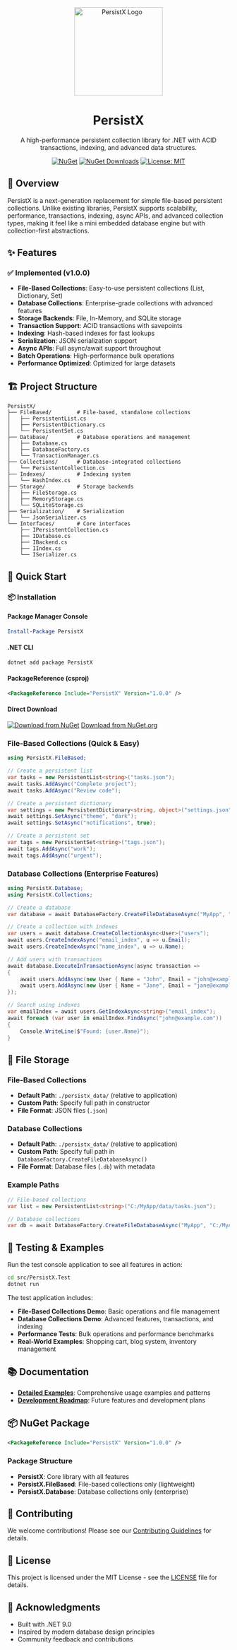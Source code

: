 <div align="center">
  <img src="assets/PersistX.png" alt="PersistX Logo" width="200"/>
  
  # PersistX
  
  A high-performance persistent collection library for .NET with ACID transactions, indexing, and advanced data structures.
  
  [![NuGet](https://img.shields.io/nuget/v/PersistX.svg)](https://www.nuget.org/packages/PersistX)
  [![NuGet Downloads](https://img.shields.io/nuget/dt/PersistX.svg)](https://www.nuget.org/packages/PersistX)
  [![License: MIT](https://img.shields.io/badge/License-MIT-blue.svg)](LICENSE)
</div>

## 🎯 Overview

PersistX is a next-generation replacement for simple file-based persistent collections. Unlike existing libraries, PersistX supports scalability, performance, transactions, indexing, async APIs, and advanced collection types, making it feel like a mini embedded database engine but with collection-first abstractions.

## ✨ Features

### ✅ Implemented (v1.0.0)
- **File-Based Collections**: Easy-to-use persistent collections (List, Dictionary, Set)
- **Database Collections**: Enterprise-grade collections with advanced features
- **Storage Backends**: File, In-Memory, and SQLite storage
- **Transaction Support**: ACID transactions with savepoints
- **Indexing**: Hash-based indexes for fast lookups
- **Serialization**: JSON serialization support
- **Async APIs**: Full async/await support throughout
- **Batch Operations**: High-performance bulk operations
- **Performance Optimized**: Optimized for large datasets

## 🏗️ Project Structure

```
PersistX/
├── FileBased/        # File-based, standalone collections
│   ├── PersistentList.cs
│   ├── PersistentDictionary.cs
│   └── PersistentSet.cs
├── Database/         # Database operations and management
│   ├── Database.cs
│   ├── DatabaseFactory.cs
│   └── TransactionManager.cs
├── Collections/      # Database-integrated collections
│   └── PersistentCollection.cs
├── Indexes/          # Indexing system
│   └── HashIndex.cs
├── Storage/          # Storage backends
│   ├── FileStorage.cs
│   ├── MemoryStorage.cs
│   └── SQLiteStorage.cs
├── Serialization/    # Serialization
│   └── JsonSerializer.cs
└── Interfaces/       # Core interfaces
    ├── IPersistentCollection.cs
    ├── IDatabase.cs
    ├── IBackend.cs
    ├── IIndex.cs
    └── ISerializer.cs
```

## 🚀 Quick Start

### 📦 Installation

#### Package Manager Console
```powershell
Install-Package PersistX
```

#### .NET CLI
```bash
dotnet add package PersistX
```

#### PackageReference (csproj)
```xml
<PackageReference Include="PersistX" Version="1.0.0" />
```

#### Direct Download
[![Download from NuGet](https://img.shields.io/nuget/dt/PersistX.svg?label=Downloads)](https://www.nuget.org/packages/PersistX/)
[Download from NuGet.org](https://www.nuget.org/packages/PersistX/)

### File-Based Collections (Quick & Easy)

```csharp
using PersistX.FileBased;

// Create a persistent list
var tasks = new PersistentList<string>("tasks.json");
await tasks.AddAsync("Complete project");
await tasks.AddAsync("Review code");

// Create a persistent dictionary
var settings = new PersistentDictionary<string, object>("settings.json");
await settings.SetAsync("theme", "dark");
await settings.SetAsync("notifications", true);

// Create a persistent set
var tags = new PersistentSet<string>("tags.json");
await tags.AddAsync("work");
await tags.AddAsync("urgent");
```

### Database Collections (Enterprise Features)

```csharp
using PersistX.Database;
using PersistX.Collections;

// Create a database
var database = await DatabaseFactory.CreateFileDatabaseAsync("MyApp", "app.db");

// Create a collection with indexes
var users = await database.CreateCollectionAsync<User>("users");
await users.CreateIndexAsync("email_index", u => u.Email);
await users.CreateIndexAsync("name_index", u => u.Name);

// Add users with transactions
await database.ExecuteInTransactionAsync(async transaction =>
{
    await users.AddAsync(new User { Name = "John", Email = "john@example.com" });
    await users.AddAsync(new User { Name = "Jane", Email = "jane@example.com" });
});

// Search using indexes
var emailIndex = await users.GetIndexAsync<string>("email_index");
await foreach (var user in emailIndex.FindAsync("john@example.com"))
{
    Console.WriteLine($"Found: {user.Name}");
}
```

## 📁 File Storage

### File-Based Collections
- **Default Path**: `./persistx_data/` (relative to application)
- **Custom Path**: Specify full path in constructor
- **File Format**: JSON files (`.json`)

### Database Collections
- **Default Path**: `./persistx_data/` (relative to application)
- **Custom Path**: Specify full path in `DatabaseFactory.CreateFileDatabaseAsync()`
- **File Format**: Database files (`.db`) with metadata

### Example Paths
```csharp
// File-based collections
var list = new PersistentList<string>("C:/MyApp/data/tasks.json");

// Database collections
var db = await DatabaseFactory.CreateFileDatabaseAsync("MyApp", "C:/MyApp/data/app.db");
```

## 🧪 Testing & Examples

Run the test console application to see all features in action:

```bash
cd src/PersistX.Test
dotnet run
```

The test application includes:
- **File-Based Collections Demo**: Basic operations and file management
- **Database Collections Demo**: Advanced features, transactions, and indexing
- **Performance Tests**: Bulk operations and performance benchmarks
- **Real-World Examples**: Shopping cart, blog system, inventory management

## 📚 Documentation

- **[Detailed Examples](EXAMPLES.md)**: Comprehensive usage examples and patterns
- **[Development Roadmap](ROADMAP.md)**: Future features and development plans

## 📦 NuGet Package

```xml
<PackageReference Include="PersistX" Version="1.0.0" />
```

### Package Structure
- **PersistX**: Core library with all features
- **PersistX.FileBased**: File-based collections only (lightweight)
- **PersistX.Database**: Database collections only (enterprise)

## 🤝 Contributing

We welcome contributions! Please see our [Contributing Guidelines](CONTRIBUTING.md) for details.

## 📄 License

This project is licensed under the MIT License - see the [LICENSE](LICENSE) file for details.

## 🙏 Acknowledgments

- Built with .NET 9.0
- Inspired by modern database design principles
- Community feedback and contributions